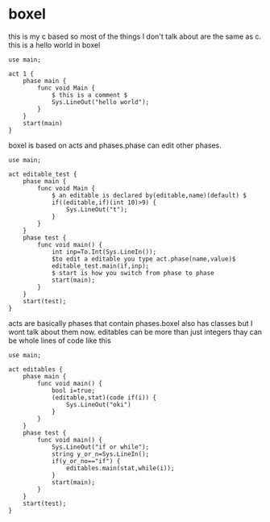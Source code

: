 # boxel
this is my c based so most of the things I don't talk about are the same as c.
this is a hello world in boxel
```
use main;

act 1 {
    phase main {
        func void Main {
            $ this is a comment $
            Sys.LineOut("hello world");
        }
    }
    start(main)
} 
```
boxel is based on acts and phases.phase can edit other phases.
```
use main;

act editable_test {
    phase main {
        func void Main {
            $ an editable is declared by(editable,name)(default) $
            if((editable,if)(int 10)>9) {
                Sys.LineOut("t");
            }
        }
    }
    phase test {
        func void main() {
            int inp=To.Int(Sys.LineIn());
            $to edit a editable you type act.phase(name,value)$
            editable_test.main(if,inp);
            $ start is how you switch from phase to phase
            start(main);
        }
    }
    start(test);
}
```
acts are basically phases that contain phases.boxel also has classes but I wont talk about them now.
editables can be more than just integers thay can be whole lines of code like this
```
use main;

act editables {
    phase main {
        func void main() {
            bool i=true;
            (editable,stat)(code if(i)) {
                Sys.LineOut("oki")
            }
        }
    }
    phase test {
        func void main() {
            Sys.LineOut("if or while");
            string y_or_n=Sys.LineIn();
            if(y_or_no=="if") {
                editables.main(stat,while(i));
            }
            start(main);
        }
    }
    start(test);
}
```
